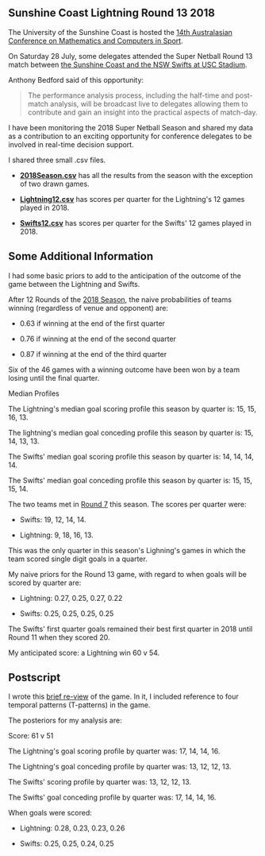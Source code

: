 ## Sunshine Coast Lightning Round 13 2018

The University of the Sunshine Coast is hosted the [14th Australasian Conference on Mathematics and Computers in Sport](https://www.anziam.org.au/The+14th+Australasian+Conference+on+Mathematics+and+Computers+in+Sport).

On Saturday 28 July, some delegates attended the Super Netball Round 13 match between [the Sunshine Coast and the NSW Swifts at USC Stadium](https://www.usc.edu.au/explore/usc-news-exchange/news-archive/2018/july/maths-is-a-gamechanger-for-elite-sport).

Anthony Bedford said of this opportunity: 

> The performance analysis process, including the half-time and post-match analysis, will be broadcast live to delegates allowing them to contribute and gain an insight into the practical aspects of match-day.

I have been monitoring the 2018 Super Netball Season and shared my data as a contribution to an exciting opportunity for conference delegates to be involved in real-time decision support.

I shared three small .csv files.

- [**2018Season.csv**](https://github.com/2622NSW/Lightning13/blob/master/2018Season.csv) has all the results from the season with the exception of two drawn games.

- [**Lightning12.csv**](https://github.com/2622NSW/Lightning13/blob/master/Lightning12.csv) has scores per quarter for the Lightning's 12 games played in 2018.

- [**Swifts12.csv**](https://github.com/2622NSW/Lightning13/blob/master/Swifts12.csv) has scores per quarter for the Swifts' 12 games played in 2018.

## Some Additional Information

I had some basic priors to add to the anticipation of the outcome of the game between the Lightning and Swifts.

After 12 Rounds of the [2018 Season](https://supernetball.com.au/), the naive probabilities of teams winning (regardless of venue and opponent) are:

- 0.63 if winning at the end of the first quarter

- 0.76 if winning at the end of the second quarter

- 0.87 if winning at the end of the third quarter

Six of the 46 games with a winning outcome have been won by a team losing until the final quarter.

Median Profiles

The Lightning's median goal scoring profile this season by quarter is: 15, 15, 16, 13.

The lightning's median goal conceding profile this season by quarter is: 15, 14, 13, 13.

The Swifts' median goal scoring profile this season by quarter is: 14, 14, 14, 14.

The Swifts' median goal conceding profile this season by quarter is: 15, 15, 15, 14.

The two teams met in [Round 7](https://mc.championdata.com/super_netball/index.html?competitionid=10393&matchid=103930704) this season. The scores per quarter were:

- Swifts: 19, 12, 14, 14.

- Lightning: 9, 18, 16, 13.

This was the only quarter in this season's Lighning's games in which the team scored single digit goals in a quarter.

My naive priors for the Round 13 game, with regard to when goals will be scored by quarter are:

- Lightning: 0.27, 0.25, 0.27, 0.22

- Swifts: 0.25, 0.25, 0.25, 0.25

The Swifts' first quarter goals remained their best first quarter in 2018 until Round 11 when they scored 20.

My anticipated score: a Lightning win 60 v 54.

## Postscript

I wrote this [brief re-view](https://keithlyons.me/blog/2018/07/30/re-view-super-netball-2018-round-13-lightning-v-swifts/) of the game. In it, I included reference to four temporal patterns (T-patterns) in the game.

The posteriors for my analysis are:

Score: 61 v 51

The Lightning's goal scoring profile by quarter was: 17, 14, 14, 16.

The Lightning's goal conceding profile by quarter was: 13, 12, 12, 13.

The Swifts' scoring profile by quarter was: 13, 12, 12, 13.

The Swifts' goal conceding profile by quarter was: 17, 14, 14, 16.

When goals were scored:

- Lightning: 0.28, 0.23, 0.23, 0.26

- Swifts: 0.25, 0.25, 0.24, 0.25


